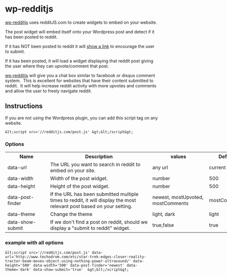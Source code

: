 wp-redditjs
==================

[wp-redditjs](https://github.com/BenjaminAdams/wp-redditjs) uses redditJS.com to create widgets to embed on your website.

The post widget will embed itself onto your Wordpress post and detect if it has been posted to reddit.

 If it has NOT been posted to reddit it will <a href="http://i.imgur.com/OLJjzkx.png" title="example" target='_blank'>show a link</a> to encourage the user to submit.

 If it has been posted, it will load a widget displaying that reddit post giving the user where they can upvote/comment that post.

[wp-redditjs](https://github.com/BenjaminAdams/wp-redditjs) will give you a chat box similar to facebook or disqus comment system.  This is excellent for websites that have their content submitted to reddit.  It will help increase reddit activity with more upvotes and comments and allow the user to freely navigate reddit.

## Instructions

If you are not using the Wordpress plugin, you can add this script tag on any website.

`&lt;script src='//redditjs.com/post.js' &gt;&lt;/script&gt;`
### Options

<table style='width:800px'>
<tr><th style='width:125px;'>Name</th><th>Description</th> <th>values</th> <th>Default</th></tr>
<tr><td>data-url</td><td>The URL you want to search in reddit to embed on your site.</td> <td>any url</td>  <td>current URL</td> </tr>
<tr><td>data-width</td><td>Width of the post widget.</td> <td>number</td> <td>500</td> </tr>
<tr><td>data-height</td><td>Height of the post widget.</td> <td>number</td> <td>500</td> </tr>
<tr><td>data-post-finder</td><td>If the URL has been submitted multiple times to reddit, it will display the most relevant post based on your setting.</td> <td>newest, mostUpvoted, mostComments</td> <td>mostComments</td> </tr>
<tr><td>data-theme</td><td>Change the theme</td> <td>light, dark <td>light</td> </tr>
<tr><td>data-show-submit</td><td>If we don't find a post on reddit, should we display a "submit to reddit" widget.</td> <td>true,false</td> <td>true</td> </tr>
</table>

### example with all options

~~~~ {.prettycode .lang-js}
&lt;script src='//redditjs.com/post.js' data-url='http://www.techodrom.com/etc/star-trek-edges-closer-reality-tractor-beam-moves-object-using-nothing-power-ultrasound/' data-height='500' data-width='500' data-post-finder='newest' data-theme='dark' data-show-submit='true'  &gt;&lt;/script&gt;
~~~~

